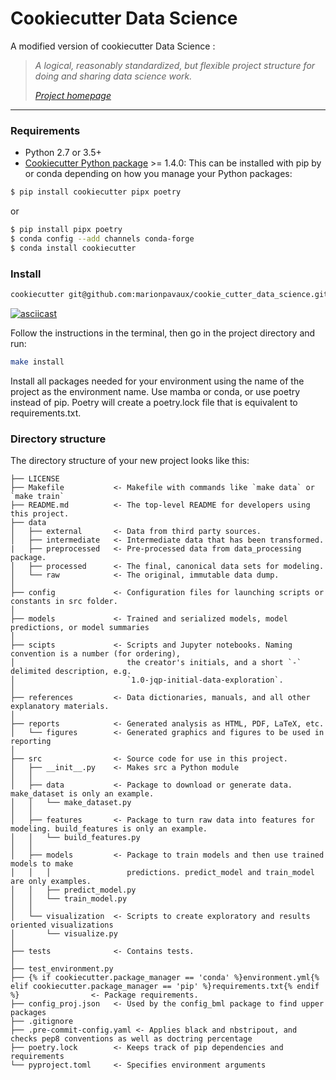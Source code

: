 # Cookiecutter Data Science

A modified version of cookiecutter Data Science : 

> _A logical, reasonably standardized, but flexible project structure for doing and sharing data science work._
>
> _[Project homepage](http://drivendata.github.io/cookiecutter-data-science/)_

---

### Requirements

- Python 2.7 or 3.5+
- [Cookiecutter Python package](http://cookiecutter.readthedocs.org/en/latest/installation.html) >= 1.4.0: This can be installed with pip by or conda depending on how you manage your Python packages:

```bash
$ pip install cookiecutter pipx poetry
```

or

```bash
$ pip install pipx poetry
$ conda config --add channels conda-forge
$ conda install cookiecutter
```

### Install

```bash
cookiecutter git@github.com:marionpavaux/cookie_cutter_data_science.git
```

[![asciicast](https://asciinema.org/a/244658.svg)](https://asciinema.org/a/244658)

Follow the instructions in the terminal, then go in the project directory and run:

```bash
make install
```

Install all packages needed for your environment using the name of the project as the environment name. Use mamba or conda, or use poetry instead of pip. Poetry will create a poetry.lock file that is equivalent to requirements.txt.

### Directory structure

The directory structure of your new project looks like this:

```
├── LICENSE
├── Makefile           <- Makefile with commands like `make data` or `make train`
├── README.md          <- The top-level README for developers using this project.
├── data
│   ├── external       <- Data from third party sources.
│   ├── intermediate   <- Intermediate data that has been transformed.
|   ├── preprocessed   <- Pre-processed data from data_processing package.
│   ├── processed      <- The final, canonical data sets for modeling.
│   └── raw            <- The original, immutable data dump.
│
├── config             <- Configuration files for launching scripts or constants in src folder.
│
├── models             <- Trained and serialized models, model predictions, or model summaries
│
├── scipts             <- Scripts and Jupyter notebooks. Naming convention is a number (for ordering),
│                         the creator's initials, and a short `-` delimited description, e.g.
│                         `1.0-jqp-initial-data-exploration`.
│
├── references         <- Data dictionaries, manuals, and all other explanatory materials.
│
├── reports            <- Generated analysis as HTML, PDF, LaTeX, etc.
│   └── figures        <- Generated graphics and figures to be used in reporting
│
├── src                <- Source code for use in this project.
│   ├── __init__.py    <- Makes src a Python module
│   │
│   ├── data           <- Package to download or generate data. make_dataset is only an example.
│   │   └── make_dataset.py
│   │
│   ├── features       <- Package to turn raw data into features for modeling. build_features is only an example.
│   │   └── build_features.py
│   │
│   ├── models         <- Package to train models and then use trained models to make
│   │   │                 predictions. predict_model and train_model are only examples.
│   │   ├── predict_model.py
│   │   └── train_model.py
│   │
│   └── visualization  <- Scripts to create exploratory and results oriented visualizations
│       └── visualize.py
│
├── tests              <- Contains tests.
│
├── test_environment.py
├── {% if cookiecutter.package_manager == 'conda' %}environment.yml{% elif cookiecutter.package_manager == 'pip' %}requirements.txt{% endif %}                <- Package requirements.
├── config_proj.json   <- Used by the config_bml package to find upper packages
├── .gitignore
├── .pre-commit-config.yaml <- Applies black and nbstripout, and checks pep8 conventions as well as doctring percentage
├── poetry.lock        <- Keeps track of pip dependencies and requirements
└── pyproject.toml     <- Specifies environment arguments
```
